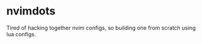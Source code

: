 # nvimdots

Tired of hacking together nvim configs, so building one from scratch using lua configs.

